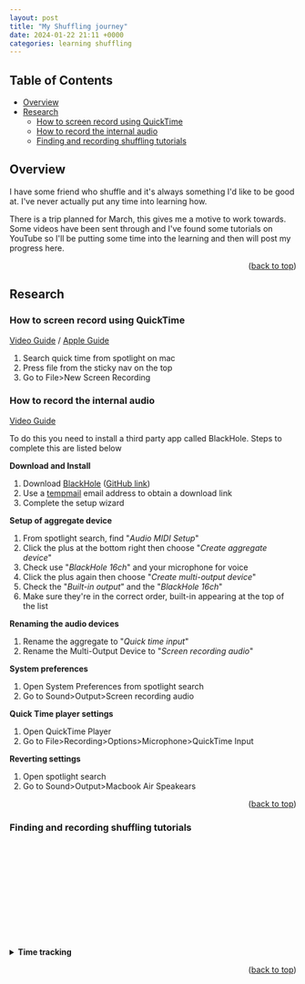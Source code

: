 ```yaml
---
layout: post
title: "My Shuffling journey"
date: 2024-01-22 21:11 +0000
categories: learning shuffling
---
```


<a name="readme-top"></a>

## Table of Contents

- [Overview](#overview)
- [Research](#research)
    - [How to screen record using QuickTime](#how-to-screen-record-using-quicktime)
    - [How to record the internal audio](#how-to-record-the-internal-audio)
    - [Finding and recording shuffling tutorials](#finding-and-recording-shuffling-tutorials)

## Overview

I have some friend who shuffle and it's always something I'd like to be good at. I've never actually put any time into learning how.

There is a trip planned for March, this gives me a motive to work towards. Some videos have been sent through and I've found some tutorials on YouTube so I'll be putting some time into the learning and then will post my progress here.

<p align="right">(<a href="#readme-top">back to top</a>)</p>

## Research

### How to screen record using QuickTime
[Video Guide](https://www.youtube.com/watch?v=i_FNFY72NO0) / [Apple Guide](https://support.apple.com/en-gb/102618) <br>

1. Search quick time from spotlight on mac
2. Press file from the sticky nav on the top
3. Go to File>New Screen Recording


### How to record the internal audio
[Video Guide](https://www.youtube.com/watch?v=LSmM5FXzVBg) <br>

To do this you need to install a third party app called BlackHole. Steps to complete this are listed below

**Download and Install** <br>
1. Download [BlackHole](https://existential.audio/blackhole/?pk_campaign=github&pk_kwd=readme)  ([GitHub link](https://github.com/ExistentialAudio/BlackHole))
2. Use a [tempmail](https://mail.tm/en/) email address to obtain a download link
3. Complete the setup wizard

**Setup of aggregate device** <br>
1. From spotlight search, find "*Audio MIDI Setup*"
2. Click the plus at the bottom right then choose "*Create aggregate device*"
3. Check use "*BlackHole 16ch*" and your microphone for voice
4. Click the plus again then choose "*Create multi-output device*"
5. Check the "*Built-in output*" and the "*BlackHole 16ch*"
6. Make sure they're in the correct order, built-in appearing at the top of the list

**Renaming the audio devices** <br>
1. Rename the aggregate to "*Quick time input*"
2. Rename the Multi-Output Device to "*Screen recording audio*"

**System preferences** <br>
1. Open System Preferences from spotlight search
2. Go to Sound>Output>Screen recording audio

**Quick Time player settings** <br>
1. Open QuickTime Player
2. Go to File>Recording>Options>Microphone>QuickTime Input

**Reverting settings** <br>
1. Open spotlight search
2. Go to Sound>Output>Macbook Air Speakears


<p align="right">(<a href="#readme-top">back to top</a>)</p>


### Finding and recording shuffling tutorials








<br><br><br><br><br><br><br><br><br><br>

<details>
<summary> <strong>Time tracking</strong> </summary>
<br>
<strong>Blog page creation</strong> <br>
22/01/24 | start 21:11 | end 21:25 | 14 minutes
<ul>
    <li>created the initial page</li>
    </ul>


<strong>QuickTime learning</strong> <br>
28/01/24 | start 15:00 | end 15:12 | 12 minutes
<ul>
    <li>How to record macbook screen with quicktime</li>
    <li>Recorded the backsteps shuffle</li>
    <li>Created grouped tabs on chrome</li>
</ul>

<strong>QuickTime recording internal audio & Tutorial research</strong> <br>
28/01/24 | start 19:20 | end 21:18 | 1 hour 58 minutes
<ul>
    <li>Going through youtube shorts to find moves I like</li>
    <li>Learning how to record laptop audio when using QuickTime</li>
    <li>Screen recorded a bunch of basic tutorials, these will later be collated into an iCloud album then I'll link that to this page</li>
</ul>

</details>

<p align="right">(<a href="#readme-top">back to top</a>)</p>